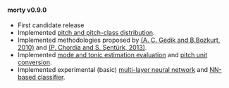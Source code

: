 #### morty v0.9.0
 - First candidate release
 - Implemented [pitch and pitch-class distribution](https://github.com/altugkarakurt/morty/blob/master/morty/PitchDistribution.py).
 - Implemented methodologies proposed by [(A. C. Gedik and B.Bozkurt, 2010)](https://github.com/altugkarakurt/morty/blob/master/morty/Bozkurt.py) and [(P. Chordia and S. Şentürk, 2013)](https://github.com/altugkarakurt/morty/blob/master/morty/Chordia.py).
 - Implemented [mode and tonic estimation evaluation](https://github.com/altugkarakurt/morty/blob/master/morty/Evaluator.py) and [pitch unit conversion](https://github.com/altugkarakurt/morty/blob/master/morty/Converter.py).
 - Implemented experimental (basic) [multi-layer neural network](https://github.com/altugkarakurt/morty/blob/master/morty/NeuralNet.py) and [NN-based classifier](https://github.com/altugkarakurt/morty/blob/master/morty/NeuralClassifier.py).
 
